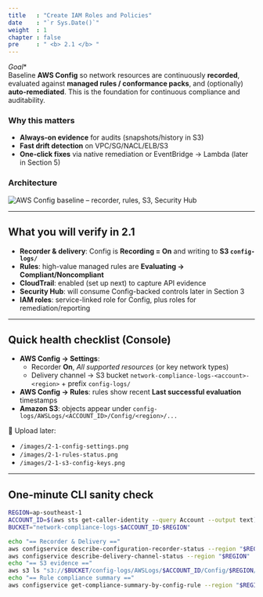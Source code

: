 ```yaml
---
title   : "Create IAM Roles and Policies"
date    : "`r Sys.Date()`"
weight  : 1
chapter : false
pre     : " <b> 2.1 </b> "
---
```


*Goal**  
Baseline **AWS Config** so network resources are continuously **recorded**, evaluated against **managed rules / conformance packs**, and (optionally) **auto-remediated**. This is the foundation for continuous compliance and auditability.

### Why this matters
- **Always-on evidence** for audits (snapshots/history in S3)
- **Fast drift detection** on VPC/SG/NACL/ELB/S3
- **One-click fixes** via native remediation or EventBridge → Lambda (later in Section 5)

### Architecture
![AWS Config baseline – recorder, rules, S3, Security Hub](/images/2-1-arch-config.png)

---

## What you will verify in 2.1
- **Recorder & delivery**: Config is **Recording = On** and writing to **S3 `config-logs/`**
- **Rules**: high-value managed rules are **Evaluating → Compliant/Noncompliant**
- **CloudTrail**: enabled (set up next) to capture API evidence
- **Security Hub**: will consume Config-backed controls later in Section 3
- **IAM roles**: service-linked role for Config, plus roles for remediation/reporting

---

## Quick health checklist (Console)
- **AWS Config → Settings**:  
  - Recorder **On**, *All supported resources* (or key network types)  
  - Delivery channel → S3 bucket `network-compliance-logs-<account>-<region>` + prefix `config-logs/`
- **AWS Config → Rules**: rules show recent **Last successful evaluation** timestamps
- **Amazon S3**: objects appear under `config-logs/AWSLogs/<ACCOUNT_ID>/Config/<region>/...`

📸 Upload later:
- `/images/2-1-config-settings.png`  
- `/images/2-1-rules-status.png`  
- `/images/2-1-s3-config-keys.png`

---

## One-minute CLI sanity check
```bash
REGION=ap-southeast-1
ACCOUNT_ID=$(aws sts get-caller-identity --query Account --output text)
BUCKET="network-compliance-logs-$ACCOUNT_ID-$REGION"

echo "== Recorder & Delivery =="
aws configservice describe-configuration-recorder-status --region "$REGION"
aws configservice describe-delivery-channel-status --region "$REGION"
echo "== S3 evidence =="
aws s3 ls "s3://$BUCKET/config-logs/AWSLogs/$ACCOUNT_ID/Config/$REGION/" --recursive | head -n 10
echo "== Rule compliance summary =="
aws configservice get-compliance-summary-by-config-rule --region "$REGION"
